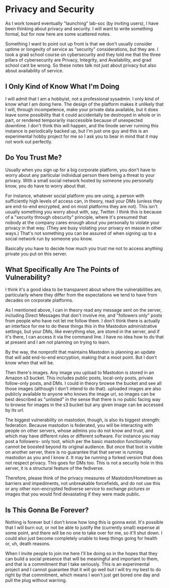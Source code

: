 Privacy and Security
====================

As I work toward eventually "launching" lab-soc (by inviting users), I have been
thinking about privacy and security. I will want to write something formal, but
for now here are some scattered notes.

Something I want to point out up front is that we don't usually consider uptime
or longevity of service as "security" considerations, but they are. I took a
grad school course on cybersecurity and they told me that the three pillars of
cybersecurity are Privacy, Integrity, and Availability, and grad school cant be
wrong. So these notes talk not just about privacy but also about availability
of service.

I Only Kind of Know What I'm Doing
----------------------------------

I will admit that I am a hobbyist, not a professional sysadmin. I only kind of
know what I am doing here. The design of the platform makes it unlikely that I
will, through incompetence, make your private data available, but it does leave
some possibility that it could accidentally be destroyed in whole or in part, or
rendered temporarily inaccessible because of unexpected downtime. I don't think
this will happen, and the linode server running this instance is periodically
backed up, but I'm just one guy and this is an experimental hobby project for
me so I ask you to bear in mind that it may not work out perfectly.

Do You Trust Me?
----------------

Usually when you sign up for a big corporate platform, you don't have to worry
about any particular individual person there being a threat to your privacy.
With a small social network hosted by someone you personally know, you do have
to worry about that.

For instance, whatever social platform you are using, a person with sufficiently
high levels of access can, in theory, read your DMs (unless they are end-to-end
encrypted, and on most platforms they are not). This isn't usually something you
worry about with, say, Twitter. I think this is because of a "security through
obscurity" principle, where it's presumed that nobody at the company cares
enough about you personally to violate your privacy in that way. (They are busy
violating your privacy en masse in other ways.) That's not something you can be
assured of when signing up to a social network run by someone you know.

Basically you have to decide how much you trust me not to access anything
private you put on this server.

What Specifically Are The Points of Vulnerability?
--------------------------------------------------

I think it's a good idea to be transparent about where the vulnerabilities are,
particularly where they differ from the expectations we tend to have from
decades on corporate platforms.

As I mentioned above, I can in theory read any message sent on the server,
including Direct Messages that don't involve me, and "followers only" posts from
people who have not let me follow them. I don't think there is actually an
interface for me to do these things this in the Mastodon administrative
settings, but your DMs, like everything else, are stored in the server, and if
it's there, I can access it via the command line. I have no idea how to do that
at present and I am not planning on trying to learn.

By the way, the nonprofit that maintains Mastodon is planning an update that
will add end-to-end encryption, making that a moot point. But I don't know when
that will be.

Then there's images. Any image you upload to Mastodon is stored in an Amazon s3
bucket. This includes public posts, local-only posts, private follow-only posts,
and DMs. I could in theory browse the bucket and see all those images (although
I don't intend to do that). uploaded images are also publicly available to
anyone who knows the image url, so images can be best described as "unlisted" in
the sense that there is no public facing way to browse for images in the s3
bucket but any given image can be accessed by its url.

The biggest vulnerability on mastodon, though, is also its biggest strength:
federation. Because mastodon is federated, you will be interacting with people
on other servers, whose admins you do not know and trust, and which may have
different rules or different software. For instance you may post a followers-
only toot, which per the basic mastodon functionality cannot be boosted beyond
its original audience. But once that toot is visible on another server, there is
no guarantee that that server is running mastodon as you and I know it. It may
be running a forked version that does not respect privacy. This goes for DMs
too. This is not a security hole in this server, it is a structural feature of
the fediverse.

Therefore, please think of the privacy measures of Mastodon/Hometown as barriers
and impediments, not unbreakable forcefields, and do not use this or any other
non-encrypted fediverse service to exchange pictures or images that you would
find devastating if they were made public.

Is This Gonna Be Forever?
-------------------------

Nothing is forever but I don't know how long this is gonna exist. It's possible
that I will burn out, or not be able to justify the (currently small) expense at
some point, and there will be no one to take over for me, so it'll shut down. I
could also just become completely unable to keep things going for health or, uh,
death reasons.

When I invite people to join me here I'll be doing so in the hopes that they
can build a social presence that will be meaningful and important to them, and
that is a commitment that I take seriously. This is an experimental project and
I cannot guarantee that it will go well but I will try my best to do right by
that commitment, which means I won't just get bored one day and pull the plug
without warning.
